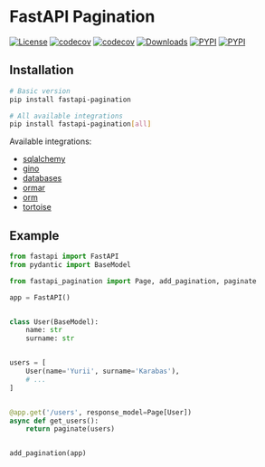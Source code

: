 # FastAPI Pagination

[![License](https://img.shields.io/badge/License-MIT-lightgrey)](/LICENSE)
[![codecov](https://github.com/uriyyo/fastapi-pagination/workflows/Test/badge.svg)](https://github.com/uriyyo/fastapi-pagination/actions)
[![codecov](https://codecov.io/gh/uriyyo/fastapi-pagination/branch/main/graph/badge.svg?token=QqIqDQ7FZi)](https://codecov.io/gh/uriyyo/fastapi-pagination)
[![Downloads](https://pepy.tech/badge/fastapi-pagination)](https://pepy.tech/project/fastapi-pagination)
[![PYPI](https://img.shields.io/pypi/v/fastapi-pagination)](https://pypi.org/project/fastapi-pagination/)
[![PYPI](https://img.shields.io/badge/code%20style-black-000000.svg)](https://github.com/psf/black)

## Installation

```bash
# Basic version
pip install fastapi-pagination

# All available integrations
pip install fastapi-pagination[all]
```

Available integrations:

* [sqlalchemy](https://github.com/sqlalchemy/sqlalchemy)
* [gino](https://github.com/python-gino/gino)
* [databases](https://github.com/encode/databases)
* [ormar](http://github.com/collerek/ormar)
* [orm](https://github.com/encode/orm)
* [tortoise](https://github.com/tortoise/tortoise-orm)

## Example

```python
from fastapi import FastAPI
from pydantic import BaseModel

from fastapi_pagination import Page, add_pagination, paginate

app = FastAPI()


class User(BaseModel):
    name: str
    surname: str


users = [
    User(name='Yurii', surname='Karabas'),
    # ...
]


@app.get('/users', response_model=Page[User])
async def get_users():
    return paginate(users)


add_pagination(app)
```
